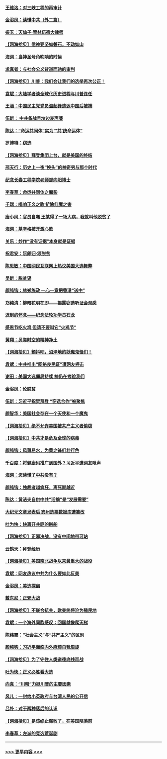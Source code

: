 #### [王维洛：对三峡工程的再审计](../pages/nsc993/n12598436.md?t=12061251) 
#### [金浴凤：读懂中共（外二篇）](../pages/nsc993/n12597943.md?t=12061251) 
#### [振玉：天仙子‧赞林伍德大律师](../pages/nsc993/n12597929.md?t=12061251) 
#### [【网海拾贝】信神要坚如磐石，不动如山](../pages/nsc993/n12597901.md?t=12061251) 
#### [海网：当神圣号角吹响的时候](../pages/nsc993/n12595891.md?t=12061251) 
#### [求真者：与社会公义背道而驰的审判](../pages/nsc993/n12595868.md?t=12061251) 
#### [【网海拾贝】川普：我们会让我们的选举再次公正！](../pages/nsc993/n12594930.md?t=12061251) 
#### [袁斌：大陆学者谈全球化历史进程与川普连任](../pages/nsc993/n12594690.md?t=12061251) 
#### [王涵：中国民主党党员温起锋遣返中国后被捕](../pages/nsc993/n12594540.md?t=12061251) 
#### [伍新： 中共备战号坟边哀声嚎](../pages/nsc993/n12593086.md?t=12061251) 
#### [陈达：“命运共同体”实为“‘共’统命运体”](../pages/nsc993/n12590865.md?t=12061251) 
#### [罗博特：窃选](../pages/nsc993/n12590619.md?t=12061251) 
#### [【网海拾贝】拜登集团上台，就是美国的终结](../pages/nsc993/n12589725.md?t=12061251) 
#### [邢天行：历史上一夜“换头”的神奇男与那个时代](../pages/nsc993/n12589424.md?t=12061251) 
#### [纪念长春工程学院老师邹向阳博士](../pages/nsc993/n12585390.md?t=12061251) 
#### [李春草：命运共同体之魔影](../pages/nsc993/n12585026.md?t=12061251) 
#### [千瑞：唱响正义之歌 铲除红魔之害](../pages/nsc993/n12585002.md?t=12061251) 
#### [唐小风：官员自嘲 王某得了一场大病，我就叫他脱贫了](../pages/nsc993/n12584981.md?t=12061251) 
#### [海网：基辛格被开激心歌](../pages/nsc993/n12584946.md?t=12061251) 
#### [关乐：炒作“没有证据”本身就是证据](../pages/nsc993/n12583146.md?t=12061251) 
#### [祝君安：阮郎归‧颂脱贫](../pages/nsc993/n12583119.md?t=12061251) 
#### [陈思敏：中国网民互联网上热议美国大选舞弊](../pages/nsc993/n12582845.md?t=12061251) 
#### [吴新：脱贫谣](../pages/nsc993/n12580839.md?t=12061251) 
#### [颜纯钩：林郑施政 一心一意把香港“送中”](../pages/nsc993/n12580805.md?t=12061251) 
#### [郑纯清：柳暗花明在即——揭露窃选听证会观感](../pages/nsc993/n12580795.md?t=12061251) 
#### [迟到的怀念——纪念法轮功学员石龙](../pages/nsc993/n12580245.md?t=12061251) 
#### [感恩节吃火鸡  但请不要叫它“火鸡节”](../pages/nsc993/n12580252.md?t=12061251) 
#### [黄翔：另类时空的精神净土](../pages/nsc993/n12578638.md?t=12061251) 
#### [【网海拾贝】颤抖吧，沼泽地的妖魔鬼怪们！](../pages/nsc993/n12578552.md?t=12061251) 
#### [袁斌：中共推出“网络良民证”遭网友抨击](../pages/nsc993/n12578511.md?t=12061251) 
#### [谢田：美国大选僵局持续 神仍在考验我们](../pages/nsc993/n12577432.md?t=12061251) 
#### [金浴凤：论脱贫](../pages/nsc993/n12576386.md?t=12061251) 
#### [伍新：习近平祝贺拜登 “窃选合作”被聚焦](../pages/nsc993/n12576358.md?t=12061251) 
#### [颜智华：美国社会存在一个天使和一个魔鬼](../pages/nsc993/n12574299.md?t=12061251) 
#### [【网海拾贝】绝不允许美国被共产主义者偷窃](../pages/nsc993/n12573396.md?t=12061251) 
#### [【网海拾贝】中共才是危及全球的病毒](../pages/nsc993/n12571204.md?t=12061251) 
#### [颜纯钩：风萧易水，为黄之锋们壮行色](../pages/nsc993/n12571487.md?t=12061251) 
#### [千百度：将健康码推广到国外？习近平遭网友呛声](../pages/nsc993/n12570808.md?t=12061251) 
#### [海网：您读懂了中共没有？](../pages/nsc993/n12570487.md?t=12061251) 
#### [颜纯钩：独裁者越疯狂，离死期越近](../pages/nsc993/n12569055.md?t=12061251) 
#### [陈达：黄洁夫自供中共“活摘”是“发展需要”](../pages/nsc993/n12568541.md?t=12061251) 
#### [大纪元文章发表后 宾州选票数据库遭篡改](../pages/nsc993/n12568105.md?t=12061251) 
#### [吐为快：快离开共匪的贼船](../pages/nsc993/n12568462.md?t=12061251) 
#### [【网海拾贝】正邪决战，没有中间地带可站](../pages/nsc993/n12568439.md?t=12061251) 
#### [云鹤天：拜登经历](../pages/nsc993/n12567294.md?t=12061251) 
#### [【网海拾贝】美国南北战争以来最重大的战役](../pages/nsc993/n12567247.md?t=12061251) 
#### [袁斌：网友热议中共为什么要如此反美](../pages/nsc993/n12567162.md?t=12061251) 
#### [金浴凤：美选探幽](../pages/nsc993/n12567147.md?t=12061251) 
#### [戴东尼：正邪大战](../pages/nsc993/n12567033.md?t=12061251) 
#### [【网海拾贝】不联合抗共，欧美终将沦为殖民地](../pages/nsc993/n12565068.md?t=12061251) 
#### [袁斌：一个海外同胞感叹：回国就像爬天梯](../pages/nsc993/n12564986.md?t=12061251) 
#### [陈纬霆：“社会主义”与“共产主义”的区别](../pages/nsc993/n12562417.md?t=12061251) 
#### [颜纯钩：习近平面临内外麻烦自我周旋](../pages/nsc993/n12563356.md?t=12061251) 
#### [【网海拾贝】为了守住人类道德底线而战](../pages/nsc993/n12562542.md?t=12061251) 
#### [吐为快：正义必胜看大选](../pages/nsc993/n12561967.md?t=12061251) 
#### [向真：“川粉”力挺川普的主要因素](../pages/nsc993/n12560774.md?t=12061251) 
#### [风儿：一封给小英政府与台湾人民的公开信](../pages/nsc993/n12560581.md?t=12061251) 
#### [吕朴：对于两种落后的认识](../pages/nsc993/n12560492.md?t=12061251) 
#### [【网海拾贝】是该终止腐败了，在美国陷落前](../pages/nsc993/n12559936.md?t=12061251) 
#### [李春草：左派的竞选荒诞剧](../pages/nsc993/n12558380.md?t=12061251) 

----
#### [ >>> 更早内容 <<< ](../indexes/nsc993-earlier.md)

